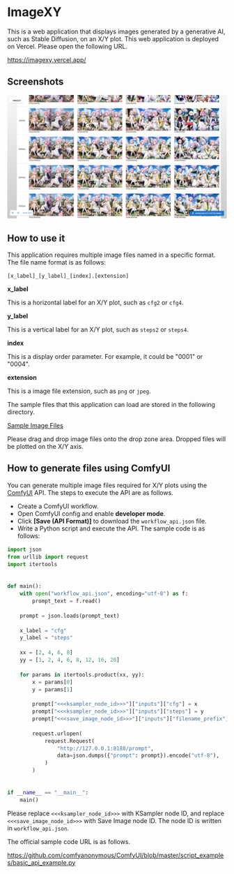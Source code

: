 # ImageXY

This is a web application that displays images generated by a generative AI, such as Stable Diffusion, on an X/Y plot.
This web application is deployed on Vercel. Please open the following URL.

https://imagexy.vercel.app/

## Screenshots

![screenshot](docs/images/screenshot.jpg)

## How to use it

This application requires multiple image files named in a specific format.
The file name format is as follows:

```
[x_label]_[y_label]_[index].[extension]
```

**x_label**

This is a horizontal label for an X/Y plot, such as `cfg2` or `cfg4`.

**y_label**

This is a vertical label for an X/Y plot, such as `steps2` or `steps4`.

**index**

This is a display order parameter. For example, it could be "0001" or "0004".

**extension**

This is a image file extension, such as `png` or `jpeg`.

The sample files that this application can load are stored in the following directory.

[Sample Image Files](docs/images/samples/)

Please drag and drop image files onto the drop zone area. Dropped files will be plotted on the X/Y axis.

## How to generate files using ComfyUI

You can generate multiple image files required for X/Y plots using the [ComfyUI](https://github.com/comfyanonymous/ComfyUI) API.
The steps to execute the API are as follows.

- Create a ComfyUI workflow.
- Open ComfyUI config and enable **developer mode**.
- Click **[Save (API Format)]** to download the `workflow_api.json` file.
- Write a Python script and execute the API. The sample code is as follows:

```python
import json
from urllib import request
import itertools


def main():
    with open("workflow_api.json", encoding="utf-8") as f:
        prompt_text = f.read()

    prompt = json.loads(prompt_text)

    x_label = "cfg"
    y_label = "steps"

    xx = [2, 4, 6, 8]
    yy = [1, 2, 4, 6, 8, 12, 16, 20]

    for params in itertools.product(xx, yy):
        x = params[0]
        y = params[1]

        prompt["<<<ksampler_node_id>>>"]["inputs"]["cfg"] = x
        prompt["<<<ksampler_node_id>>>"]["inputs"]["steps"] = y
        prompt["<<<save_image_node_id>>>"]["inputs"]["filename_prefix"] = x_label + str(x) + "_" + y_label + str(y)

        request.urlopen(
            request.Request(
                "http://127.0.0.1:8188/prompt",
                data=json.dumps({"prompt": prompt}).encode("utf-8"),
            )
        )


if __name__ == "__main__":
    main()
```

Please replace `<<<ksampler_node_id>>>` with KSampler node ID, and replace `<<<save_image_node_id>>>` with Save Image node ID.
The node ID is written in `workflow_api.json`.

The official sample code URL is as follows.

https://github.com/comfyanonymous/ComfyUI/blob/master/script_examples/basic_api_example.py
